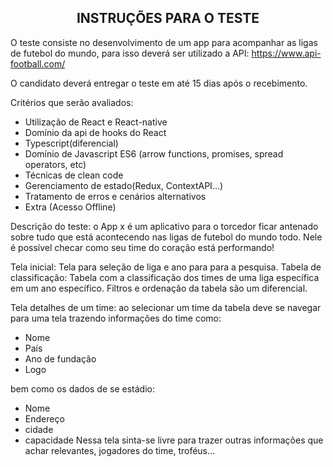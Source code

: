 <h2 align="center">
INSTRUÇÕES PARA O TESTE
</h2>

O teste consiste no desenvolvimento de um app para acompanhar as ligas de futebol do mundo, para isso deverá ser
utilizado a API: https://www.api-football.com/

O candidato deverá entregar o teste em até 15 dias após o recebimento.

Critérios que serão avaliados:

- Utilização de React e React-native
- Domínio da api de hooks do React
- Typescript(diferencial)
- Domínio de Javascript ES6 (arrow functions, promises, spread operators, etc)
- Técnicas de clean code
- Gerenciamento de estado(Redux, ContextAPI...)
- Tratamento de erros e cenários alternativos
- Extra (Acesso Offline)

Descrição do teste: o App x é um aplicativo para o torcedor ficar antenado sobre tudo que está acontecendo nas ligas de
futebol do mundo todo. Nele é possível checar como seu time do coração está performando!

Tela inicial: Tela para seleção de liga e ano para para a pesquisa. Tabela de classificação: Tabela com a classificação
dos times de uma liga específica em um ano específico. Filtros e ordenação da tabela são um diferencial.

Tela detalhes de um time: ao selecionar um time da tabela deve se navegar para uma tela trazendo informações do time
como:

- Nome
- País
- Ano de fundação
- Logo

bem como os dados de se estádio:

- Nome
- Endereço
- cidade
- capacidade Nessa tela sinta-se livre para trazer outras informações que achar relevantes, jogadores do time,
  troféus...
